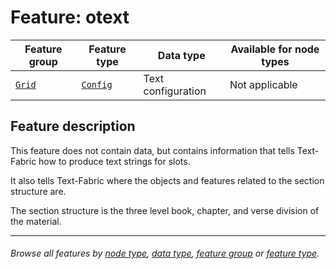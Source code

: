 # Feature: otext

Feature group | Feature type | Data type | Available for node types
---  | --- | --- | ---
[`Grid`](featuresbygroup.md#grid-features) | [`Config`](featuresbyfeaturetype.md#config-features) | Text configuration | Not applicable

## Feature description

This feature does not contain data, but contains information that tells Text-Fabric how to produce text strings for slots.

It also tells Text-Fabric where the objects and features related to the section structure are.

The section structure is the three level book, chapter, and verse division of the material.

---
###### *Browse all features by [node type](featuresbynodetype.md#start), [data type](featuresbydatatype.md#start), [feature group](featuresbygroup.md#start) or [feature type](featuresbyfeaturetype.md#start).*

